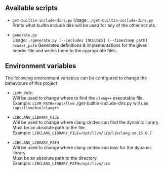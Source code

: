 ## Available scripts

- `get-builtin-include-dirs.py`
  Usage: `./get-builtin-include-dirs.py`
  Prints what builtin include dirs will be used for any of the other scripts.

- `generate.py`  
  Usage: `./generate.py [--includes INCLUDES] [--timestamp path] header_path`
  Generates definitions & implementations for the given header file and writes them to the appropriate files.

## Environment variables

The following environment variables can be configured to change the behaviours of this project

- `LLVM_PATH`  
  Will be used to change where to find the `clang++` executable file.  
  Example: `LLVM_PATH=/opt/llvm` ./get-builtin-include-dirs.py will use `/opt/llvm/bin/clang++`

- `LIBCLANG_LIBRARY_FILE`  
  Will be used to change where clang cindex can find the dynamic library.  
  Must be an absolute path to the file.  
  Example: `LIBCLANG_LIBRARY_FILE=/opt/llvm/lib/libclang.so.15.0.7`

- `LIBCLANG_LIBRARY_PATH`  
  Will be used to change where clang cindex can look for the dynamic library.  
  Must be an absolute path to the directory.  
  Example: `LIBCLANG_LIBRARY_PATH=/opt/llvm/lib`
